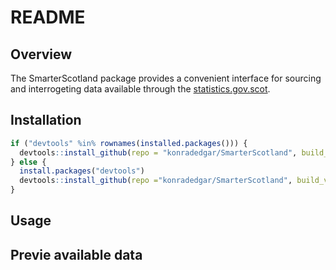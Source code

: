 README
================

## Overview

The SmarterScotland package provides a convenient interface for sourcing
and interrogeting data available through the
[statistics.gov.scot](http://statistics.gov.scot).

## Installation

``` r
if ("devtools" %in% rownames(installed.packages())) {
  devtools::install_github(repo = "konradedgar/SmarterScotland", build_vignettes = TRUE)
} else {
  install.packages("devtools")
  devtools::install_github(repo ="konradedgar/SmarterScotland", build_vignettes = TRUE)
}
```

## Usage

## Previe available data

